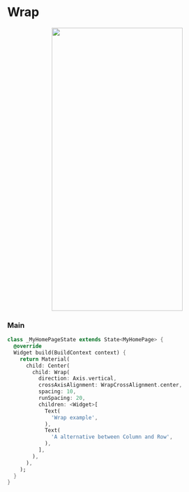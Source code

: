 # Wrap
<p align="center">
<img src="https://docs.google.com/uc?id=1Vr8Rm3HdrG5oWwqnbjWSf2oJqsVFNqgR" height="649" width="300">
</p>

### Main
```dart
class _MyHomePageState extends State<MyHomePage> {
  @override
  Widget build(BuildContext context) {
    return Material(
      child: Center(
        child: Wrap(
          direction: Axis.vertical,
          crossAxisAlignment: WrapCrossAlignment.center,
          spacing: 10,
          runSpacing: 20,
          children: <Widget>[
            Text(
              'Wrap example',
            ),
            Text(
              'A alternative between Column and Row',
            ),
          ],
        ),
      ),
    );
  }
}
```
